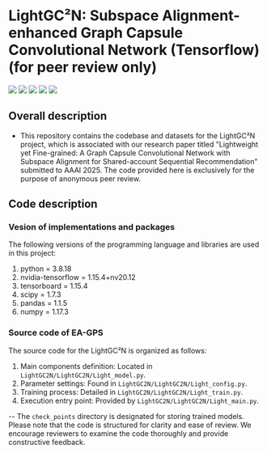 # **LightGC²N: Subspace Alignment-enhanced Graph Capsule Convolutional Network (Tensorflow) (for peer review only)** 

<p align="left">
  <img src='https://img.shields.io/badge/python-3.8.18-blue'>
  <img src='https://img.shields.io/badge/nvidia_tensorflow-1.15.4+nv20.12-blue'>
  <img src='https://img.shields.io/badge/numPy-1.17.3-brightgreen'>
  <img src='https://img.shields.io/badge/pandas-1.1.5-brightgreen'>
  <img src='https://img.shields.io/badge/scipy-1.7.3-brightgreen'>
</p> 

## **Overall description** 
- This repository contains the codebase and datasets for the LightGC²N project, which is associated with our research paper titled "Lightweight yet Fine-grained: A Graph Capsule Convolutional Network with Subspace Alignment for Shared-account Sequential Recommendation" submitted to AAAI 2025. The code provided here is exclusively for the purpose of anonymous peer review.
## **Code description** 
### **Vesion of implementations and packages**
The following versions of the programming language and libraries are used in this project:

1. python = 3.8.18
2. nvidia-tensorflow = 1.15.4+nv20.12
3. tensorboard = 1.15.4
4. scipy = 1.7.3
5. pandas = 1.1.5
6. numpy = 1.17.3
### **Source code of EA-GPS**
The source code for the LightGC²N is organized as follows:

1. Main components definition: Located in `LightGC2N/LightGC2N/Light_model.py`.
2. Parameter settings: Found in `LightGC2N/LightGC2N/Light_config.py`.
3. Training process: Detailed in `LightGC2N/LightGC2N/Light_train.py`.
4. Execution entry point: Provided by `LightGC2N/LightGC2N/Light_main.py`.


-- The `check_points` directory is designated for storing trained models.
Please note that the code is structured for clarity and ease of review. We encourage reviewers to examine the code thoroughly and provide constructive feedback.



